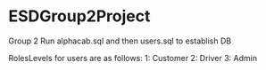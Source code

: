 # ESDGroup2Project
Group 2
Run alphacab.sql and then users.sql to establish DB

RolesLevels for users are as follows:
1: Customer
2: Driver
3: Admin
